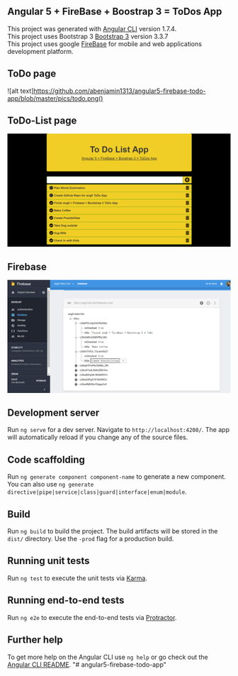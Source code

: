 ## Angular 5 + FireBase + Boostrap 3 = ToDos App

This project was generated with [Angular CLI](https://github.com/angular/angular-cli) version 1.7.4.  
This project uses Bootstrap 3 [Bootstrap 3](https://getbootstrap.com/docs/3.3/getting-started/) version 3.3.7  
This project uses google [FireBase](https://firebase.google.com/) for mobile and web applications development platform.  
  
## ToDo page  
![alt text]https://github.com/abenjamin1313/angular5-firebase-todo-app/blob/master/pics/todo.png()
## ToDo-List page  
![alt text](https://github.com/abenjamin1313/angular5-firebase-todo-app/blob/master/pics/todo-list.png)
## Firebase  
![alt text](https://github.com/abenjamin1313/angular5-firebase-todo-app/blob/master/pics/firebase.png)  

## Development server

Run `ng serve` for a dev server. Navigate to `http://localhost:4200/`. The app will automatically reload if you change any of the source files.

## Code scaffolding

Run `ng generate component component-name` to generate a new component. You can also use `ng generate directive|pipe|service|class|guard|interface|enum|module`.

## Build

Run `ng build` to build the project. The build artifacts will be stored in the `dist/` directory. Use the `-prod` flag for a production build.

## Running unit tests

Run `ng test` to execute the unit tests via [Karma](https://karma-runner.github.io).

## Running end-to-end tests

Run `ng e2e` to execute the end-to-end tests via [Protractor](http://www.protractortest.org/).

## Further help

To get more help on the Angular CLI use `ng help` or go check out the [Angular CLI README](https://github.com/angular/angular-cli/blob/master/README.md).
"# angular5-firebase-todo-app" 
